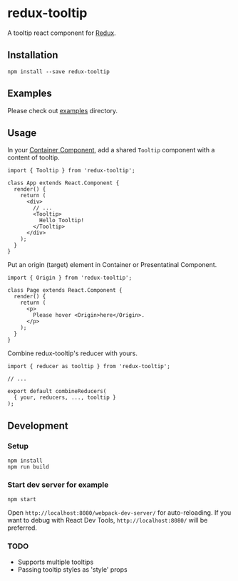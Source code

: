 # redux-tooltip

A tooltip react component for [Redux](https://github.com/rackt/redux).

## Installation

```
npm install --save redux-tooltip
```

## Examples

Please check out [examples](https://github.com/kuy/redux-tooltip/tree/master/examples) directory.

## Usage

In your [Container Component](https://medium.com/@dan_abramov/smart-and-dumb-components-7ca2f9a7c7d0#.lek6bm8mf),
add a shared `Tooltip` component with a content of tooltip.

```
import { Tooltip } from 'redux-tooltip';

class App extends React.Component {
  render() {
    return (
      <div>
        // ...
        <Tooltip>
          Hello Tooltip!
        </Tooltip>
      </div>
    );
  }
}
```

Put an origin (target) element in Container or Presentatinal Component.

```
import { Origin } from 'redux-tooltip';

class Page extends React.Component {
  render() {
    return (
      <p>
        Please hover <Origin>here</Origin>.
      </p>
    );
  }
}
```

Combine redux-tooltip's reducer with yours.

```
import { reducer as tooltip } from 'redux-tooltip';

// ...

export default combineReducers(
  { your, reducers, ..., tooltip }
);
```

## Development

### Setup

```
npm install
npm run build
```

### Start dev server for example

```
npm start
```

Open `http://localhost:8080/webpack-dev-server/` for auto-reloading.
If you want to debug with React Dev Tools, `http://localhost:8080/` will be preferred.

### TODO

+ Supports multiple tooltips
+ Passing tooltip styles as 'style' props
